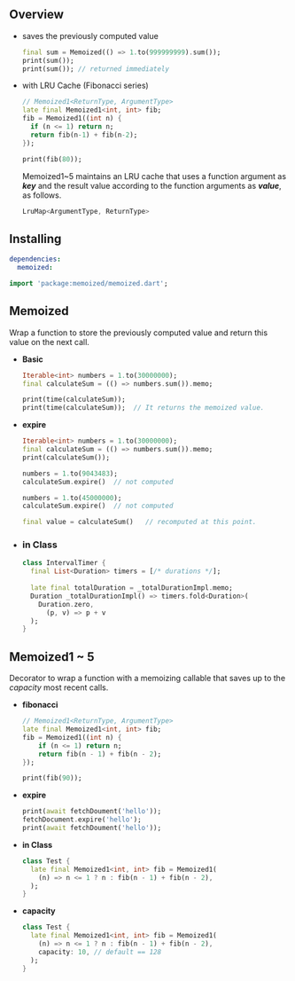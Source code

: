 ## Overview

- saves the previously computed value

  ```dart
  final sum = Memoized(() => 1.to(999999999).sum());
  print(sum());
  print(sum()); // returned immediately
  ```

- with LRU Cache (Fibonacci series)

  ```dart
  // Memoized1<ReturnType, ArgumentType>
  late final Memoized1<int, int> fib;
  fib = Memoized1((int n) {
    if (n <= 1) return n;
    return fib(n-1) + fib(n-2);
  });
  
  print(fib(80));
  ```

  Memoized1~5 maintains an LRU cache that uses a function argument as ***key*** and the result value according to the function arguments as ***value***, as follows.

  ```dart
  LruMap<ArgumentType, ReturnType>
  ```

## Installing

```yaml
dependencies:
  memoized:
```

```dart
import 'package:memoized/memoized.dart';
```

## Memoized

Wrap a function to store the previously computed value and return this value on the next call.

- **Basic**

  ```dart
  Iterable<int> numbers = 1.to(30000000);
  final calculateSum = (() => numbers.sum()).memo;
  
  print(time(calculateSum));
  print(time(calculateSum));  // It returns the memoized value.
  ```

- **expire**

  ```dart
  Iterable<int> numbers = 1.to(30000000);
  final calculateSum = (() => numbers.sum()).memo;
  print(calculateSum());
  
  numbers = 1.to(9043483);
  calculateSum.expire()  // not computed
  
  numbers = 1.to(45000000);
  calculateSum.expire()  // not computed
  
  final value = calculateSum()   // recomputed at this point.
  ```

- ### in Class

  ```dart
  class IntervalTimer {
    final List<Duration> timers = [/* durations */];
      
    late final totalDuration = _totalDurationImpl.memo;
    Duration _totalDurationImpl() => timers.fold<Duration>(
      Duration.zero,
    	(p, v) => p + v
    );
  }
  ```

## Memoized1 ~ 5

Decorator to wrap a function with a memoizing callable that saves up to the *capacity* most recent calls.

- **fibonacci**

  ```dart
  // Memoized1<ReturnType, ArgumentType>
  late final Memoized1<int, int> fib;
  fib = Memoized1((int n) {
      if (n <= 1) return n;
      return fib(n - 1) + fib(n - 2);
  });
  
  print(fib(90));
  
  ```

- **expire**

  ```dart
  print(await fetchDoument('hello')); 
  fetchDocument.expire('hello');
  print(await fetchDoument('hello'));
  ```

- **in Class**

  ```dart
  class Test {
    late final Memoized1<int, int> fib = Memoized1(
      (n) => n <= 1 ? n : fib(n - 1) + fib(n - 2),
    );
  }
  ```

- **capacity**

  ```dart
  class Test {
    late final Memoized1<int, int> fib = Memoized1(
      (n) => n <= 1 ? n : fib(n - 1) + fib(n - 2),
      capacity: 10, // default == 128
    );
  }
  ```
  
  



